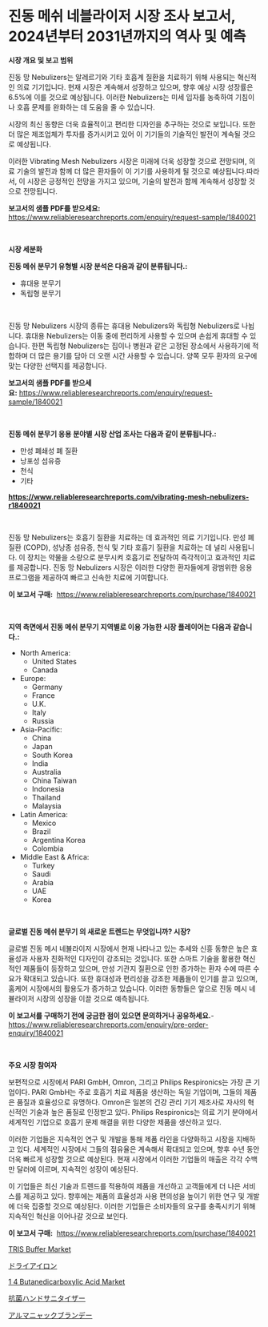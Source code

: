 <p><h1>진동 메쉬 네블라이저 시장 조사 보고서, 2024년부터 2031년까지의 역사 및 예측</h1></p><p><strong>시장 개요 및 보고 범위</strong></p>
<p><p>진동 망 Nebulizers는 알레르기와 기타 호흡계 질환을 치료하기 위해 사용되는 혁신적인 의료 기기입니다. 현재 시장은 계속해서 성장하고 있으며, 향후 예상 시장 성장률은 6.5%에 이를 것으로 예상됩니다. 이러한 Nebulizers는 미세 입자를 농축하여 기침이나 호흡 문제를 완화하는 데 도움을 줄 수 있습니다.</p><p>시장의 최신 동향은 더욱 효율적이고 편리한 디자인을 추구하는 것으로 보입니다. 또한 더 많은 제조업체가 투자를 증가시키고 있어 이 기기들의 기술적인 발전이 계속될 것으로 예상됩니다.</p><p>이러한 Vibrating Mesh Nebulizers 시장은 미래에 더욱 성장할 것으로 전망되며, 의료 기술의 발전과 함께 더 많은 환자들이 이 기기를 사용하게 될 것으로 예상됩니다.따라서, 이 시장은 긍정적인 전망을 가지고 있으며, 기술의 발전과 함께 계속해서 성장할 것으로 전망됩니다.</p></p>
<p><strong>보고서의 샘플 PDF를 받으세요:</strong> <a href="https://www.reliableresearchreports.com/enquiry/request-sample/1840021">https://www.reliableresearchreports.com/enquiry/request-sample/1840021</a></p>
<p>&nbsp;</p>
<p><strong>시장 세분화</strong></p>
<p><strong>진동 메쉬 분무기 유형별 시장 분석은 다음과 같이 분류됩니다.:</strong></p>
<p><ul><li>휴대용 분무기</li><li>독립형 분무기</li></ul></p>
<p>&nbsp;</p>
<p><p>진동 망 Nebulizers 시장의 종류는 휴대용 Nebulizers와 독립형 Nebulizers로 나뉩니다. 휴대용 Nebulizers는 이동 중에 편리하게 사용할 수 있으며 손쉽게 휴대할 수 있습니다. 한편 독립형 Nebulizers는 집이나 병원과 같은 고정된 장소에서 사용하기에 적합하며 더 많은 용기를 담아 더 오랜 시간 사용할 수 있습니다. 양쪽 모두 환자의 요구에 맞는 다양한 선택지를 제공합니다.</p></p>
<p><strong>보고서의 샘플 PDF를 받으세요:</strong>&nbsp;<a href="https://www.reliableresearchreports.com/enquiry/request-sample/1840021">https://www.reliableresearchreports.com/enquiry/request-sample/1840021</a></p>
<p>&nbsp;</p>
<p><strong> 진동 메쉬 분무기 응용 분야별 시장 산업 조사는 다음과 같이 분류됩니다.:</strong></p>
<p><ul><li>만성 폐쇄성 폐 질환</li><li>낭포성 섬유증</li><li>천식</li><li>기타</li></ul></p>
<p><strong><a href="https://www.reliableresearchreports.com/vibrating-mesh-nebulizers-r1840021">https://www.reliableresearchreports.com/vibrating-mesh-nebulizers-r1840021</a></strong></p>
<p>&nbsp;</p>
<p><p>진동 망 Nebulizers는 호흡기 질환을 치료하는 데 효과적인 의료 기기입니다. 만성 폐질환 (COPD), 성낭종 섬유증, 천식 및 기타 호흡기 질환을 치료하는 데 널리 사용됩니다. 이 장치는 약물을 소량으로 분무시켜 호흡기로 전달하여 즉각적이고 효과적인 치료를 제공합니다. 진동 망 Nebulizers 시장은 이러한 다양한 환자들에게 광범위한 응용 프로그램을 제공하여 빠르고 신속한 치료에 기여합니다.</p></p>
<p><strong>이 보고서 구매:</strong>&nbsp; <a href="https://www.reliableresearchreports.com/purchase/1840021">https://www.reliableresearchreports.com/purchase/1840021</a></p>
<p>&nbsp;</p>
<p><strong>지역 측면에서 진동 메쉬 분무기 지역별로 이용 가능한 시장 플레이어는 다음과 같습니다.:</strong></p>
<p><ul>
    <li>
        North America:
        <ul>
            <li>United States</li>
            <li>Canada</li>
        </ul>
    </li>
    <li>
        Europe:
        <ul>
            <li>Germany</li>
            <li>France</li>
            <li>U.K.</li>
            <li>Italy</li>
            <li>Russia</li>
        </ul>
    </li>
    <li>
        Asia-Pacific:
        <ul>
            <li>China</li>
            <li>Japan</li>
            <li>South Korea</li>
            <li>India</li>
            <li>Australia</li>
            <li>China Taiwan</li>
            <li>Indonesia</li>
            <li>Thailand</li>
            <li>Malaysia</li>
        </ul>
    </li>
    <li>
        Latin America:
        <ul>
            <li>Mexico</li>
            <li>Brazil</li>
            <li>Argentina Korea</li>
            <li>Colombia</li>
        </ul>
    </li>
    <li>
        Middle East & Africa:
        <ul>
            <li>Turkey</li>
            <li>Saudi</li>
            <li>Arabia</li>
            <li>UAE</li>
            <li>Korea</li>
        </ul>
    </li>
    </ul></p>
<p>&nbsp;</p>
<p><strong>글로벌 진동 메쉬 분무기 의 새로운 트렌드는 무엇입니까? 시장?</strong></p>
<p><p>글로벌 진동 메시 네뷸라이저 시장에서 현재 나타나고 있는 추세와 신흥 동향은 높은 효율성과 사용자 친화적인 디자인이 강조되는 것입니다. 또한 스마트 기술을 활용한 혁신적인 제품들이 등장하고 있으며, 만성 기관지 질환으로 인한 증가하는 환자 수에 따른 수요가 확대되고 있습니다. 또한 휴대성과 편리성을 강조한 제품들이 인기를 끌고 있으며, 홈케어 시장에서의 활용도가 증가하고 있습니다. 이러한 동향들은 앞으로 진동 메시 네뷸라이저 시장의 성장을 이끌 것으로 예측됩니다.</p></p>
<p><strong>이 보고서를 구매하기 전에 궁금한 점이 있으면 문의하거나 공유하세요.</strong>- <a href="https://www.reliableresearchreports.com/enquiry/pre-order-enquiry/1840021">https://www.reliableresearchreports.com/enquiry/pre-order-enquiry/1840021</a></p>
<p>&nbsp;</p>
<p><strong>주요 시장 참여자</strong></p>
<p><p>보편적으로 시장에서 PARI GmbH, Omron, 그리고 Philips Respironics는 가장 큰 기업이다. PARI GmbH는 주로 호흡기 치료 제품을 생산하는 독일 기업이며, 그들의 제품은 품질과 효율성으로 유명하다. Omron은 일본의 건강 관리 기기 제조사로 자사의 혁신적인 기술과 높은 품질로 인정받고 있다. Philips Respironics는 의료 기기 분야에서 세계적인 기업으로 호흡기 문제 해결을 위한 다양한 제품을 생산하고 있다.</p><p>이러한 기업들은 지속적인 연구 및 개발을 통해 제품 라인을 다양화하고 시장을 지배하고 있다. 세계적인 시장에서 그들의 점유율은 계속해서 확대되고 있으며, 향후 수년 동안 더욱 빠르게 성장할 것으로 예상된다. 현재 시장에서 이러한 기업들의 매출은 각각 수백만 달러에 이르며, 지속적인 성장이 예상된다.</p><p>이 기업들은 최신 기술과 트렌드를 적용하여 제품을 개선하고 고객들에게 더 나은 서비스를 제공하고 있다. 향후에는 제품의 효율성과 사용 편의성을 높이기 위한 연구 및 개발에 더욱 집중할 것으로 예상된다. 이러한 기업들은 소비자들의 요구를 충족시키기 위해 지속적인 혁신을 이어나갈 것으로 보인다.</p></p>
<p><strong>이 보고서 구매:</strong>&nbsp;&nbsp;<a href="https://www.reliableresearchreports.com/purchase/1840021">https://www.reliableresearchreports.com/purchase/1840021</a></p>
<p><p><a href="https://issuu.com/reportprime-2/docs/tris-buffer-market-size-2030.pptx">TRIS Buffer Market</a></p><p><a href="https://github.com/nxboeu02965442/Market-Research-Report-List-1/blob/main/358020939187.md">ドライアイロン</a></p><p><a href="https://cute-banjo-8ca.notion.site/1-4-Butanedicarboxylic-Acid-Market-Size-and-Market-Trends-Complete-Industry-Overview-2024-to-2031-72b3828fe8364e2297d45eaddfbbbc42">1 4 Butanedicarboxylic Acid Market</a></p><p><a href="https://medium.com/@arimuller2009/%E6%8A%97%E8%8F%8C%E6%80%A7%E3%83%8F%E3%83%B3%E3%83%89%E3%82%B5%E3%83%8B%E3%82%BF%E3%82%A4%E3%82%B6%E3%83%BC%E5%B8%82%E5%A0%B4%E3%81%AE%E8%A6%8F%E6%A8%A1-cagr-%E3%83%88%E3%83%AC%E3%83%B3%E3%83%892024%E5%B9%B4-2030%E5%B9%B4-969577ec6af9">抗菌ハンドサニタイザー</a></p><p><a href="https://medium.com/@reyeshowell655/%E3%82%A2%E3%83%AB%E3%83%9E%E3%83%8B%E3%83%A3%E3%83%83%E3%82%AF%E3%83%96%E3%83%A9%E3%83%B3%E3%83%87%E3%83%BC%E3%83%9E%E3%83%BC%E3%82%B1%E3%83%83%E3%83%88%E3%81%AF-%E5%B8%82%E5%A0%B4%E3%82%B7%E3%82%A7%E3%82%A2-%E5%B8%82%E5%A0%B4%E5%8B%95%E5%90%91-%E5%B8%82%E5%A0%B4%E6%88%90%E9%95%B7%E3%81%AB%E9%96%A2%E3%81%99%E3%82%8B%E6%83%85%E5%A0%B1%E3%82%92%E6%8F%90%E4%BE%9B%E3%81%97%E3%81%A6%E3%81%84%E3%81%BE%E3%81%99-1fb5b74c5bde">アルマニャックブランデー</a></p></p>